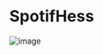 # SpotifHess

![image](https://user-images.githubusercontent.com/69645213/210117257-266a3df9-7533-440a-b325-788ce125011a.png)
